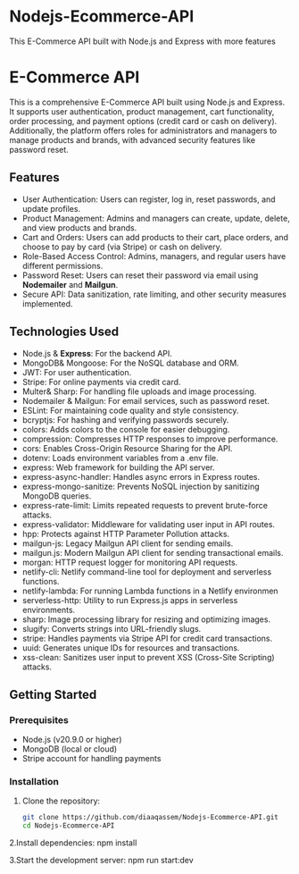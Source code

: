 # Nodejs-Ecommerce-API
This E-Commerce API built with Node.js and Express with more features 

# E-Commerce API

This is a comprehensive E-Commerce API built using Node.js and Express. It supports user authentication, product management, cart functionality, order processing, and payment options (credit card or cash on delivery). Additionally, the platform offers roles for administrators and managers to manage products and brands, with advanced security features like password reset.

## Features
- User Authentication: Users can register, log in, reset passwords, and update profiles.
- Product Management: Admins and managers can create, update, delete, and view products and brands.
- Cart and Orders: Users can add products to their cart, place orders, and choose to pay by card (via Stripe) or cash on delivery.
- Role-Based Access Control: Admins, managers, and regular users have different permissions.
- Password Reset: Users can reset their password via email using **Nodemailer** and **Mailgun**.
- Secure API: Data sanitization, rate limiting, and other security measures implemented.

## Technologies Used
- Node.js & **Express**: For the backend API.
- MongoDB& Mongoose: For the NoSQL database and ORM.
- JWT: For user authentication.
- Stripe: For online payments via credit card.
- Multer& Sharp: For handling file uploads and image processing.
- Nodemailer & Mailgun: For email services, such as password reset.
- ESLint: For maintaining code quality and style consistency.
- bcryptjs: For hashing and verifying passwords securely.
- colors: Adds colors to the console for easier debugging.
- compression: Compresses HTTP responses to improve performance.
- cors: Enables Cross-Origin Resource Sharing for the API.
- dotenv: Loads environment variables from a .env file.
- express: Web framework for building the API server.
- express-async-handler: Handles async errors in Express routes.
- express-mongo-sanitize: Prevents NoSQL injection by sanitizing MongoDB queries.
- express-rate-limit: Limits repeated requests to prevent brute-force attacks.
- express-validator: Middleware for validating user input in API routes.
- hpp: Protects against HTTP Parameter Pollution attacks.
- mailgun-js: Legacy Mailgun API client for sending emails.
- mailgun.js: Modern Mailgun API client for sending transactional emails.
- morgan: HTTP request logger for monitoring API requests.
- netlify-cli: Netlify command-line tool for deployment and serverless functions.
- netlify-lambda: For running Lambda functions in a Netlify environmen
- serverless-http: Utility to run Express.js apps in serverless environments.
- sharp: Image processing library for resizing and optimizing images.
- slugify: Converts strings into URL-friendly slugs.
- stripe: Handles payments via Stripe API for credit card transactions.
- uuid: Generates unique IDs for resources and transactions.
- xss-clean: Sanitizes user input to prevent XSS (Cross-Site Scripting) attacks.

## Getting Started

### Prerequisites
- Node.js (v20.9.0 or higher)
- MongoDB (local or cloud)
- Stripe account for handling payments

### Installation

1. Clone the repository:
   ```bash
   git clone https://github.com/diaaqassem/Nodejs-Ecommerce-API.git
   cd Nodejs-Ecommerce-API

2.Install dependencies:
  npm install

3.Start the development server:
  npm run start:dev

